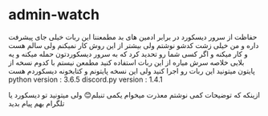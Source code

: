 # admin-watch
حفاظت از سرور دیسکورد در برابر ادمین های بد
مطمعننا این ربات خیلی جای پیشرفت داره و من خیلی زشت کدشو نوشتم ولی بیشتر از این روش کار نمیکنم
ولی سالم هست و کار میکنه و اگر کسی شما رو تحدید کرد که به سرور دیسکوردتون حمله میکنه و یه بلایی خلاصه سرش میاره از این ربات استفاده کنید
مطمعن نیستم با کدوم نسخه از پایتون میتونید این ربات رو اجرا کنید ولی این نسخه پایتونم و کتابخونه دیسکوردم هست
python version : 3.6.5
discord.py version : 1.4.1

ازینکه که توضیحات کمی نوشتم معذرت میخوام یکمی تنبلم😊
ولی میتونید تو دیسکورد یا تلگرام بهم پیام بدید

